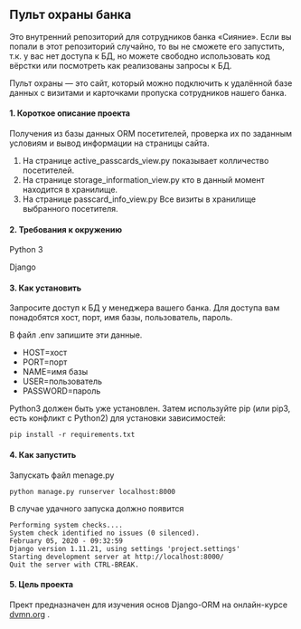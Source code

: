 
## Пульт охраны банка
Это внутренний репозиторий для сотрудников банка «Сияние». Если вы попали в этот репозиторий случайно, то вы не сможете его запустить, т.к. у вас нет доступа к БД, но можете свободно использовать код вёрстки или посмотреть как реализованы запросы к БД.

Пульт охраны — это сайт, который можно подключить к удалённой базе данных с визитами и карточками пропуска сотрудников нашего банка.

#### 1. Короткое описание проекта

Получения из базы данных ORM посетителей, проверка их по заданным условиям и вывод информации на страницы сайта.
1. На странице active_passcards_view.py показывает колличество посетителей.
2. На странице storage_information_view.py кто в данный момент находится в хранилище.
3. На странице passcard_info_view.py Все визиты в хранилище выбранного посетителя.

#### 2. Требования к окружению
Python 3

Django

#### 3. Как установить
Запросите доступ к БД у менеджера вашего банка. Для доступа вам понадобятся 
хост, порт, имя базы, пользователь, пароль.

В файл .env запишите эти данные.

- HOST=хост
- PORT=порт
- NAME=имя базы
- USER=пользователь
- PASSWORD=пароль

Python3 должен быть уже установлен. Затем используйте pip (или pip3, есть конфликт с Python2) для установки зависимостей:

` pip install -r requirements.txt `


#### 4. Как запустить

Запускать файл menage.py

```python manage.py runserver localhost:8000```

В случае удачного запуска должно появится

```
Performing system checks....
System check identified no issues (0 silenced).
February 05, 2020 - 09:32:59
Django version 1.11.21, using settings 'project.settings'
Starting development server at http://localhost:8000/
Quit the server with CTRL-BREAK.
```

#### 5. Цель проекта
Прект предназначен для изучения основ Django-ORM на онлайн-курсе [dvmn.org](https://dvmn.org/) .

